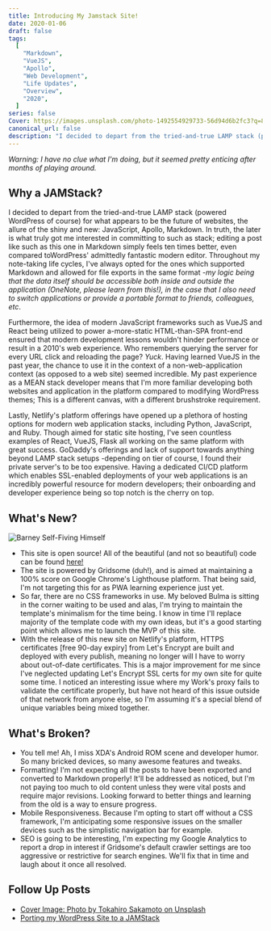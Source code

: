 ```yaml
---
title: Introducing My Jamstack Site!
date: 2020-01-06
draft: false
tags:
  [
    "Markdown",
    "VueJS",
    "Apollo",
    "Web Development",
    "Life Updates",
    "Overview",
    "2020",
  ]
series: false
Cover: https://images.unsplash.com/photo-1492554929733-56d94d6b2fc3?q=80&w=3870&auto=format&fit=crop&ixlib=rb-4.0.3&ixid=M3wxMjA3fDB8MHxwaG90by1wYWdlfHx8fGVufDB8fHx8fA%3D%3D
canonical_url: false
description: "I decided to depart from the tried-and-true LAMP stack (powered WordPress of course) for what appears to be the future of websites, the allure of the shiny and new: JavaScript, Apollo, Markdown. In truth, the later is what truly got me interested in committing to such as stack; editing a post like such as this one in Markdown simply feels ten times better, even compared toWordPress' admittedly fantastic modern editor. Throughout my note-taking life cycles, I've always opted for the ones which supported Markdown and allowed for file exports in the same format."
---
```


_Warning: I have no clue what I'm doing, but it seemed pretty enticing after months of playing around._

## Why a JAMStack?

I decided to depart from the tried-and-true LAMP stack (powered WordPress of course) for what appears to be the future of websites, the allure of the shiny and new: JavaScript, Apollo, Markdown. In truth, the later is what truly got me interested in committing to such as stack; editing a post like such as this one in Markdown simply feels ten times better, even compared toWordPress' admittedly fantastic modern editor. Throughout my note-taking life cycles, I've always opted for the ones which supported Markdown and allowed for file exports in the same format _-my logic being that the data itself should be accessible both inside and outside the application (OneNote, please learn from this!), in the case that I also need to switch applications or provide a portable format to friends, colleagues, etc_.

Furthermore, the idea of modern JavaScript frameworks such as VueJS and React being utilized to power a-more-static HTML-than-SPA front-end ensured that modern development lessons wouldn't hinder performance or result in a 2010's web experience. Who remembers querying the server for every URL click and reloading the page? _Yuck_. Having learned VueJS in the past year, the chance to use it in the context of a non-web-application context (as opposed to a web site) seemed incredible. My past experience as a MEAN stack developer means that I'm more familiar developing both websites and application in the platform compared to modifying WordPress themes; This is a different canvas, with a different brushstroke requirement.

Lastly, Netlify's platform offerings have opened up a plethora of hosting options for modern web application stacks, including Python, JavaScript, and Ruby. Though aimed for static site hosting, I've seen countless examples of React, VueJS, Flask all working on the same platform with great success. GoDaddy's offerings and lack of support towards anything beyond LAMP stack setups -depending on tier of course, I found their private server's to be too expensive. Having a dedicated CI/CD platform which enables SSL-enabled deployments of your web applications is an incredibly powerful resource for modern developers; their onboarding and developer experience being so top notch is the cherry on top.

## What's New?

![Barney Self-Fiving Himself](https://media.giphy.com/media/rT8d2mle5AK6A/giphy.gif)

- This site is open source! All of the beautiful (and not so beautiful) code can be found [here!](https://github.com/raygervais/raygervais.dev)
- The site is powered by Gridsome (duh!), and is aimed at maintaining a 100% score on Google Chrome's Lighthouse platform. That being said, I'm not targeting this for as PWA learning experience just yet.
- So far, there are no CSS frameworks in use. My beloved Bulma is sitting in the corner waiting to be used and alas, I'm trying to maintain the template's minimalism for the time being. I know in time I'll replace majority of the template code with my own ideas, but it's a good starting point which allows me to launch the MVP of this site.
- With the release of this new site on Netlify's platform, HTTPS certificates [free 90-day expiry] from Let's Encrypt are built and deployed with every publish, meaning no longer will I have to worry about out-of-date certificates. This is a major improvement for me since I've neglected updating Let's Encrypt SSL certs for my own site for quite some time. I noticed an interesting issue where my Work's proxy fails to validate the certificate properly, but have not heard of this issue outside of that network from anyone else, so I'm assuming it's a special blend of unique variables being mixed together.

## What's Broken?

- You tell me! Ah, I miss XDA's Android ROM scene and developer humor. So many bricked devices, so many awesome features and tweaks.
- Formatting! I'm not expecting all the posts to have been exported and converted to Markdown properly! It'll be addressed as noticed, but I'm not paying too much to old content unless they were vital posts and require major revisions. Looking forward to better things and learning from the old is a way to ensure progress.
- Mobile Responsiveness. Because I'm opting to start off without a CSS framework, I'm anticipating some responsive issues on the smaller devices such as the simplistic navigation bar for example.
- SEO is going to be interesting, I'm expecting my Google Analytics to report a drop in interest if Gridsome's default crawler settings are too aggressive or restrictive for search engines. We'll fix that in time and laugh about it once all resolved.

## Follow Up Posts

- [Cover Image: Photo by Tokahiro Sakamoto on Unsplash](https://unsplash.com/photos/curtain-wall-buildings-qW2F8rZGEWw)
- [Porting my WordPress Site to a JAMStack](/article/migrating-a-word-press-site-to-jam-stack/)
